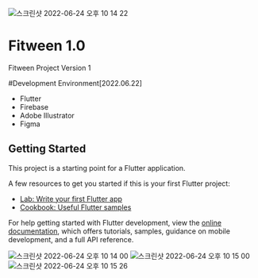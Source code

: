 ![스크린샷 2022-06-24 오후 10 14 22](https://user-images.githubusercontent.com/89948250/175543807-09865b8c-1cdc-419d-b7e3-3d6c35e25286.png)

# Fitween 1.0

Fitween Project Version 1

#Development Environment[2022.06.22]
- Flutter
- Firebase
- Adobe Illustrator
- Figma

## Getting Started

This project is a starting point for a Flutter application.

A few resources to get you started if this is your first Flutter project:

- [Lab: Write your first Flutter app](https://docs.flutter.dev/get-started/codelab)
- [Cookbook: Useful Flutter samples](https://docs.flutter.dev/cookbook)

For help getting started with Flutter development, view the
[online documentation](https://docs.flutter.dev/), which offers tutorials,
samples, guidance on mobile development, and a full API reference.

![스크린샷 2022-06-24 오후 10 14 00](https://user-images.githubusercontent.com/89948250/175543775-c58a62fd-e76b-4042-9902-294940e0ddf3.png)
![스크린샷 2022-06-24 오후 10 15 00](https://user-images.githubusercontent.com/89948250/175543830-37e6e443-ff7e-4096-91e6-f7e2f75a87d3.png)
![스크린샷 2022-06-24 오후 10 15 26](https://user-images.githubusercontent.com/89948250/175543842-bf99e6f4-2491-4e47-930b-1bc0971db16b.png)
